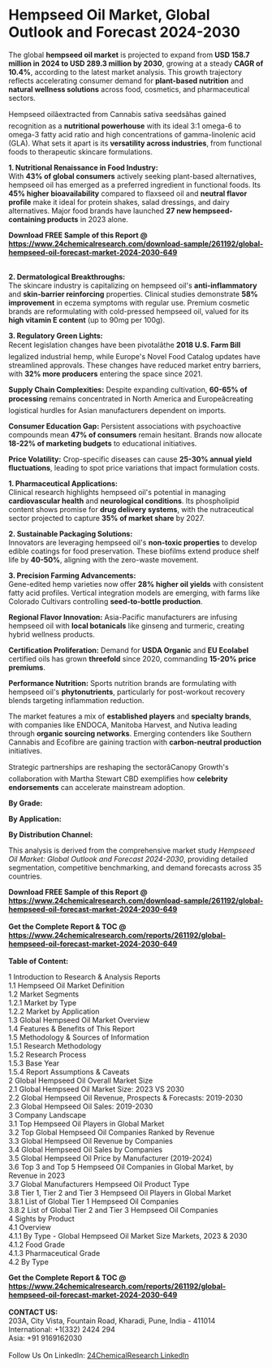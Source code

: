 <h1>Hempseed Oil Market, Global Outlook and Forecast 2024-2030</h1><p>The global <strong>hempseed oil market</strong> is projected to expand from <strong>USD 158.7 million in 2024 to USD 289.3 million by 2030</strong>, growing at a steady <strong>CAGR of 10.4%</strong>, according to the latest market analysis. This growth trajectory reflects accelerating consumer demand for <strong>plant-based nutrition</strong> and <strong>natural wellness solutions</strong> across food, cosmetics, and pharmaceutical sectors.</p><p>Hempseed oilâextracted from Cannabis sativa seedsâhas gained recognition as a <strong>nutritional powerhouse</strong> with its ideal 3:1 omega-6 to omega-3 fatty acid ratio and high concentrations of gamma-linolenic acid (GLA). What sets it apart is its <strong>versatility across industries</strong>, from functional foods to therapeutic skincare formulations.</p><p><strong>1. Nutritional Renaissance in Food Industry:</strong><br>
With <strong>43% of global consumers</strong> actively seeking plant-based alternatives, hempseed oil has emerged as a preferred ingredient in functional foods. Its <strong>45% higher bioavailability</strong> compared to flaxseed oil and <strong>neutral flavor profile</strong> make it ideal for protein shakes, salad dressings, and dairy alternatives. Major food brands have launched <strong>27 new hempseed-containing products</strong> in 2023 alone.</p><div><b>Download FREE Sample of this Report @ 
            <a href="https://www.24chemicalresearch.com/download-sample/261192/global-hempseed-oil-forecast-market-2024-2030-649">
            https://www.24chemicalresearch.com/download-sample/261192/global-hempseed-oil-forecast-market-2024-2030-649</a></b></div><br><p><strong>2. Dermatological Breakthroughs:</strong><br>
The skincare industry is capitalizing on hempseed oil's <strong>anti-inflammatory</strong> and <strong>skin-barrier reinforcing</strong> properties. Clinical studies demonstrate <strong>58% improvement</strong> in eczema symptoms with regular use. Premium cosmetic brands are reformulating with cold-pressed hempseed oil, valued for its <strong>high vitamin E content</strong> (up to 90mg per 100g).</p><p><strong>3. Regulatory Green Lights:</strong><br>
Recent legislation changes have been pivotalâthe <strong>2018 U.S. Farm Bill</strong> legalized industrial hemp, while Europe's Novel Food Catalog updates have streamlined approvals. These changes have reduced market entry barriers, with <strong>32% more producers</strong> entering the space since 2021.</p><p><strong>Supply Chain Complexities:</strong> Despite expanding cultivation, <strong>60-65% of processing</strong> remains concentrated in North America and Europeâcreating logistical hurdles for Asian manufacturers dependent on imports.</p><p><strong>Consumer Education Gap:</strong> Persistent associations with psychoactive compounds mean <strong>47% of consumers</strong> remain hesitant. Brands now allocate <strong>18-22% of marketing budgets</strong> to educational initiatives.</p><p><strong>Price Volatility:</strong> Crop-specific diseases can cause <strong>25-30% annual yield fluctuations</strong>, leading to spot price variations that impact formulation costs.</p><p><strong>1. Pharmaceutical Applications:</strong><br>
Clinical research highlights hempseed oil's potential in managing <strong>cardiovascular health</strong> and <strong>neurological conditions</strong>. Its phospholipid content shows promise for <strong>drug delivery systems</strong>, with the nutraceutical sector projected to capture <strong>35% of market share</strong> by 2027.</p><p><strong>2. Sustainable Packaging Solutions:</strong><br>
Innovators are leveraging hempseed oil's <strong>non-toxic properties</strong> to develop edible coatings for food preservation. These biofilms extend produce shelf life by <strong>40-50%</strong>, aligning with the zero-waste movement.</p><p><strong>3. Precision Farming Advancements:</strong><br>
Gene-edited hemp varieties now offer <strong>28% higher oil yields</strong> with consistent fatty acid profiles. Vertical integration models are emerging, with farms like Colorado Cultivars controlling <strong>seed-to-bottle production</strong>.</p><p><strong>Regional Flavor Innovation:</strong> Asia-Pacific manufacturers are infusing hempseed oil with <strong>local botanicals</strong> like ginseng and turmeric, creating hybrid wellness products.</p><p><strong>Certification Proliferation:</strong> Demand for <strong>USDA Organic</strong> and <strong>EU Ecolabel</strong> certified oils has grown <strong>threefold</strong> since 2020, commanding <strong>15-20% price premiums</strong>.</p><p><strong>Performance Nutrition:</strong> Sports nutrition brands are formulating with hempseed oil's <strong>phytonutrients</strong>, particularly for post-workout recovery blends targeting inflammation reduction.</p><p>The market features a mix of <strong>established players</strong> and <strong>specialty brands</strong>, with companies like ENDOCA, Manitoba Harvest, and Nutiva leading through <strong>organic sourcing networks</strong>. Emerging contenders like Southern Cannabis and Ecofibre are gaining traction with <strong>carbon-neutral production</strong> initiatives.</p><p>Strategic partnerships are reshaping the sectorâCanopy Growth's collaboration with Martha Stewart CBD exemplifies how <strong>celebrity endorsements</strong> can accelerate mainstream adoption.</p><p><strong>By Grade:</strong></p><p><strong>By Application:</strong></p><p><strong>By Distribution Channel:</strong></p><p>This analysis is derived from the comprehensive market study <em>Hempseed Oil Market: Global Outlook and Forecast 2024-2030</em>, providing detailed segmentation, competitive benchmarking, and demand forecasts across 35 countries.</p><div><b>Download FREE Sample of this Report @ 
            <a href="https://www.24chemicalresearch.com/download-sample/261192/global-hempseed-oil-forecast-market-2024-2030-649">
            https://www.24chemicalresearch.com/download-sample/261192/global-hempseed-oil-forecast-market-2024-2030-649</a></b></div><br><div><b>Get the Complete Report & TOC @ 
            <a href="https://www.24chemicalresearch.com/reports/261192/global-hempseed-oil-forecast-market-2024-2030-649">
            https://www.24chemicalresearch.com/reports/261192/global-hempseed-oil-forecast-market-2024-2030-649</a></b></div><br>
            <b>Table of Content:</b><p>1 Introduction to Research & Analysis Reports<br />
    1.1 Hempseed Oil Market Definition<br />
    1.2 Market Segments<br />
        1.2.1 Market by Type<br />
        1.2.2 Market by Application<br />
    1.3 Global Hempseed Oil Market Overview<br />
    1.4 Features & Benefits of This Report<br />
    1.5 Methodology & Sources of Information<br />
        1.5.1 Research Methodology<br />
        1.5.2 Research Process<br />
        1.5.3 Base Year<br />
        1.5.4 Report Assumptions & Caveats<br />
2 Global Hempseed Oil Overall Market Size<br />
    2.1 Global Hempseed Oil Market Size: 2023 VS 2030<br />
    2.2 Global Hempseed Oil Revenue, Prospects & Forecasts: 2019-2030<br />
    2.3 Global Hempseed Oil Sales: 2019-2030<br />
3 Company Landscape<br />
    3.1 Top Hempseed Oil Players in Global Market<br />
    3.2 Top Global Hempseed Oil Companies Ranked by Revenue<br />
    3.3 Global Hempseed Oil Revenue by Companies<br />
    3.4 Global Hempseed Oil Sales by Companies<br />
    3.5 Global Hempseed Oil Price by Manufacturer (2019-2024)<br />
    3.6 Top 3 and Top 5 Hempseed Oil Companies in Global Market, by Revenue in 2023<br />
    3.7 Global Manufacturers Hempseed Oil Product Type<br />
    3.8 Tier 1, Tier 2 and Tier 3 Hempseed Oil Players in Global Market<br />
        3.8.1 List of Global Tier 1 Hempseed Oil Companies<br />
        3.8.2 List of Global Tier 2 and Tier 3 Hempseed Oil Companies<br />
4 Sights by Product<br />
    4.1 Overview<br />
        4.1.1 By Type - Global Hempseed Oil Market Size Markets, 2023 & 2030<br />
        4.1.2 Food Grade<br />
        4.1.3 Pharmaceutical Grade<br />
    4.2 By Type </p><div><b>Get the Complete Report & TOC @ 
            <a href="https://www.24chemicalresearch.com/reports/261192/global-hempseed-oil-forecast-market-2024-2030-649">
            https://www.24chemicalresearch.com/reports/261192/global-hempseed-oil-forecast-market-2024-2030-649</a></b></div><br><b>CONTACT US:</b><br>
            203A, City Vista, Fountain Road, Kharadi, Pune, India - 411014<br>
            International: +1(332) 2424 294<br>
            Asia: +91 9169162030 <br><br>
            Follow Us On LinkedIn: <a href="https://www.linkedin.com/company/24chemicalresearch/">24ChemicalResearch LinkedIn</a>